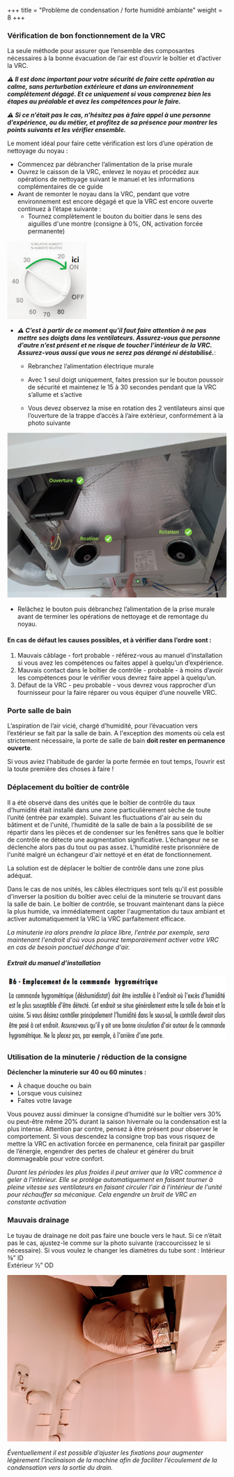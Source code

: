 +++
title = "Problème de condensation / forte humidité ambiante"
weight = 8
+++
### Vérification de bon fonctionnement de la VRC

La seule méthode pour assurer que l’ensemble des composantes nécessaires à la bonne évacuation de l’air est d’ouvrir le boîtier et d’activer la VRC.

***⚠ Il est donc important pour votre sécurité de faire cette opération au calme, sans perturbation extérieure et dans un environnement complètement dégagé. Et ce uniquement si vous comprenez bien les étapes au préalable et avez les compétences pour le faire.***

***⚠ Si ce n’était pas le cas, n’hésitez pas à faire appel à une personne d’expérience, ou du métier, et profitez de sa présence pour montrer les points suivants et les vérifier ensemble.***


Le moment idéal pour faire cette vérification est lors d’une opération de nettoyage du noyau :
+ Commencez par débrancher l’alimentation de la prise murale
+ Ouvrez le caisson de la VRC, enlevez le noyau et procédez aux opérations de nettoyage suivant le manuel et les informations complémentaires de ce guide
+ Avant de remonter le noyau dans la VRC, pendant que votre environnement est encore dégagé et que la VRC est encore ouverte continuez à l’étape suivante :
	+ Tournez complètement le bouton du boitier dans le sens des aiguilles d'une montre (consigne à 0%, ON, activation forcée permanente)  

![VRC fonctionnelle et active](./images/activation_forcee_small.png)

+ ***⚠ C’est à partir de ce moment qu’il faut faire attention à ne pas mettre ses doigts dans les ventilateurs. Assurez-vous que personne d’autre n’est présent et ne risque de toucher l’intérieur de la VRC. Assurez-vous aussi que vous ne serez pas dérangé ni déstabilisé.***:

	+ Rebranchez l’alimentation électrique murale
	
	+ Avec 1 seul doigt uniquement, faites pression sur le bouton poussoir de sécurité et maintenez le 15 à 30 secondes pendant que la VRC s’allume et s’active
	
	+ Vous devez observez la mise en rotation des 2 ventilateurs ainsi que l’ouverture de la trappe d’accès à l’aire extérieur, conformément à la photo suivante

![VRC fonctionnelle et active](./images/VRC_active.png)


+ Relâchez le bouton puis débranchez l’alimentation de la prise murale avant de terminer les opérations de nettoyage et de remontage du noyau.

#### En cas de défaut les causes possibles, et à vérifier dans l’ordre sont :
1. Mauvais câblage - fort probable - référez-vous au manuel d’installation si vous avez les compétences ou faites appel à quelqu’un d’expérience.
2. Mauvais contact dans le boîtier de contrôle - probable - à moins d’avoir les compétences pour le vérifier vous devrez faire appel à quelqu’un.
3. Défaut de la VRC - peu probable - vous devrez vous rapprocher d’un fournisseur pour la faire réparer ou vous équiper d’une nouvelle VRC.


### Porte salle de bain
L’aspiration de l’air vicié, chargé d’humidité, pour l’évacuation vers l’extérieur se fait par la salle de bain. A l'exception des moments où cela est strictement nécessaire, la porte de salle de bain **doit rester en permanence ouverte**.

Si vous aviez l’habitude de garder la porte fermée en tout temps, l’ouvrir est la toute première des choses à faire !


### Déplacement du boîtier de contrôle
Il a été observé dans des unités que le boîtier de contrôle du taux d’humidité était installé dans une zone particulièrement sèche de toute l’unité (entrée par example). Suivant les fluctuations d'air au sein du bâtiment et de l'unité, l’humidité de la salle de bain a la possibilité de se répartir dans les pièces et de condenser sur les fenêtres sans que le boîtier de contrôle ne détecte une augmentation significative. L’échangeur ne se déclenche alors pas du tout ou pas assez. L'humidité reste prisonnière de l'unité malgré un échangeur d'air nettoyé et en état de fonctionnement.

La solution est de déplacer le boîtier de contrôle dans une zone plus adéquat.

Dans le cas de nos unités, les câbles électriques sont tels qu'il est possible d'inverser la position du boîtier avec celui de la minuterie se trouvant dans la salle de bain. Le boîtier de contrôle, se trouvant maintenant dans la pièce la plus humide, va immédiatement capter l'augmentation du taux ambiant et activer automatiquement la VRC la VRC parfaitement efficace.

*La minuterie ira alors prendre la place libre, l’entrée par exemple, sera maintenant l'endroit d'où vous pourrez temporairement activer votre VRC en cas de besoin ponctuel déćhange d'air.* 


##### *Extrait du manuel d’installation*
![Emplacement commande](./images/emplacement_commande.png)



### Utilisation de la minuterie / réduction de la consigne
**Déclencher la minuterie sur 40 ou 60 minutes :**
+ À chaque douche ou bain
+ Lorsque vous cuisinez
+ Faites votre lavage

Vous pouvez aussi diminuer la consigne d’humidité sur le boîtier vers 30% ou peut-être même 20% durant la saison hivernale ou la condensation est la plus intense. 
Attention par contre, pensez à être présent pour observer le comportement. Si vous descendez la consigne trop bas vous risquez de mettre la VRC en activation forcée en permanence, cela finirait par gaspiller de l’énergie, engendrer des pertes de chaleur et générer du bruit dommageable pour votre confort.

*Durant les périodes les plus froides il peut arriver que la VRC commence à geler à l'intérieur. Elle se protège automatiquement en faisant tourner à pleine vitesse ses ventilateurs en faisant circuler l'air à l'intérieur de l'unité pour réchauffer sa mécanique. Cela engendre un bruit de VRC en constante activation*
 
### Mauvais drainage
Le tuyau de drainage ne doit pas faire une boucle vers le haut. Si ce n’était pas le cas, ajustez-le comme sur la photo suivante (raccourcissez le si nécessaire).
Si vous voulez le changer les diamètres du tube sont :
Intérieur ⅜” ID  
Extérieur ½” OD

![Tuyau drain](./images/tuyau_drain.png)

*Éventuellement il est possible d’ajuster les fixations pour augmenter légèrement l’inclinaison de la machine afin de faciliter l’écoulement de la condensation vers la sortie du drain.*
